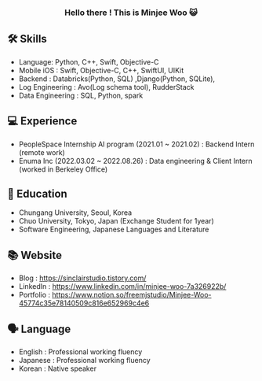 

<h3 align="center">
Hello there ! This is Minjee Woo 😺

</h3>
  
  
  
 
## 🛠 Skills
- Language: Python, C++, Swift, Objective-C
- Mobile iOS : Swift, Objective-C, C++, SwiftUI, UIKit
- Backend : Databricks(Python, SQL) ,Django(Python, SQLite), 
- Log Engineering : Avo(Log schema tool), RudderStack
- Data Engineering : SQL, Python, spark 


## 💻 Experience
- PeopleSpace Internship AI program (2021.01 ~ 2021.02) : Backend Intern (remote work)
- Enuma Inc (2022.03.02 ~ 2022.08.26) : Data engineering & Client Intern (worked in Berkeley Office)

## 🏫 Education

- Chungang University, Seoul, Korea
- Chuo University, Tokyo, Japan (Exchange Student for 1year)
- Software Engineering, Japanese Languages and Literature

## 📚 Website

- Blog : https://sinclairstudio.tistory.com/
- LinkedIn : https://www.linkedin.com/in/minjee-woo-7a326922b/
- Portfolio : https://www.notion.so/freemjstudio/Minjee-Woo-45774c35e78140509c816e652969c4e6

## 🗣 Language
- English : Professional working fluency 
- Japanese : Professional working fluency 
- Korean : Native speaker

